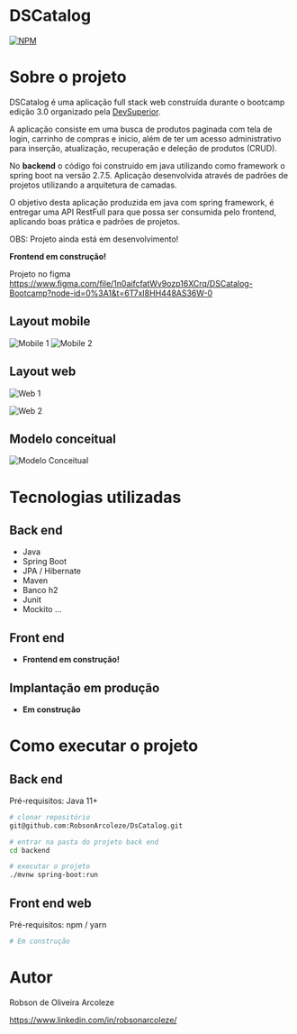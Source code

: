 # DSCatalog 
[![NPM](https://img.shields.io/npm/l/react)](https://github.com/devsuperior/sds1-wmazoni/blob/master/LICENSE) 

# Sobre o projeto

DSCatalog é uma aplicação full stack web construída durante o bootcamp edição 3.0 organizado pela [DevSuperior](https://devsuperior.com "Site da DevSuperior").

A aplicação consiste em uma busca de produtos paginada com tela de login, carrinho de compras e inicio, além de ter um acesso administrativo para inserção, atualização, recuperação e deleção de produtos (CRUD).

No **backend** o código foi construido em java utilizando como framework o spring boot na versão 2.7.5. Aplicação desenvolvida através de padrões de projetos utilizando a arquitetura de camadas.

O objetivo desta aplicação produzida em java com spring framework, é entregar uma API RestFull para que possa ser consumida pelo frontend, aplicando boas prática e padrões de projetos.

OBS: Projeto ainda está em desenvolvimento!

**Frontend em construção!**

Projeto no figma
https://www.figma.com/file/1n0aifcfatWv9ozp16XCrq/DSCatalog-Bootcamp?node-id=0%3A1&t=6T7xI8HH448AS36W-0
## Layout mobile 
![Mobile 1](https://github.com/RobsonArcoleze/DsCatalog/blob/main/img/mobile01.png) ![Mobile 2](https://github.com/RobsonArcoleze/DsCatalog/blob/main/img/mobile02.png)

## Layout web
![Web 1](https://github.com/RobsonArcoleze/DsCatalog/blob/main/img/web01.png)

![Web 2](https://github.com/RobsonArcoleze/DsCatalog/blob/main/img/web02.png)

## Modelo conceitual
![Modelo Conceitual](https://github.com/RobsonArcoleze/DsCatalog/blob/main/img/modeloConceitual.png)

# Tecnologias utilizadas
## Back end
- Java
- Spring Boot
- JPA / Hibernate
- Maven
- Banco h2
- Junit
- Mockito
...

## Front end
- **Frontend em construção!**
## Implantação em produção
- **Em construção**

# Como executar o projeto

## Back end
Pré-requisitos: Java 11+

```bash
# clonar repositório
git@github.com:RobsonArcoleze/DsCatalog.git

# entrar na pasta do projeto back end
cd backend

# executar o projeto
./mvnw spring-boot:run
```

## Front end web
Pré-requisitos: npm / yarn

```bash
# Em construção
```

# Autor

Robson de Oliveira Arcoleze

https://www.linkedin.com/in/robsonarcoleze/

